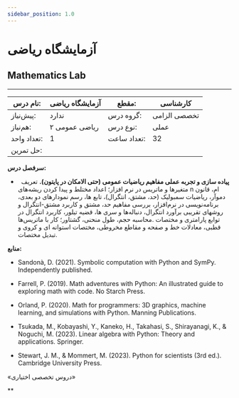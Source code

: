 ```yaml
---
sidebar_position: 1.0
---
```

# آزمایشگاه ریاضی
## Mathematics Lab
_______________________________________________________________________________
| نام درس:    | آزمایشگاه ریاضی | مقطع:       | کارشناسی     |
| ----------- | --------------- | ----------- | ------------ |
| پیش‌نیاز:   | ندارد           | گروه درس:   | تخصصی الزامی |
| هم‌نیاز:    | ریاضی عمومی ۲   | نوع درس:    | عملی         |
| تعداد واحد: | 1               | تعداد ساعت: | 32           |
| حل تمرین:   |                 |             |              |

**سرفصل درس:**


- `	`**پیاده سازی و تجربه عملی مفاهیم ریاضیات عمومی (حتی الامکان در پایتون).** تعریف متغیرها و ماتریس در نرم افزار؛ اعداد مختلط و پیدا کردن ریشه‌های n ام، قانون دموآر، ریاضیات سمبولیک (حد، مشتق، انتگرال)، تابع ها، رسم نمودارهای دو بعدی، برنامه‌نویسی در نرم‌افزار، بررسی مفاهیم حد، مشتق و کاربرد مشتق-انتگرال و روشهای تقریبی برآورد انتگرال، دنباله‌ها و سری ها، قضیه تیلور، کاربرد انتگرال در محاسبه حجم، طول منحنی، گشتاور؛ کار با ماتریس‌ها.‎ توابع پارامتری و مختصات قطبی، معادلات خط و صفحه و مقاطع مخروطی، مختصات استوانه ای و کروی و تبدیل مختصات.‎ 

**منابع:**


- Sandonà, D. (2021). Symbolic computation with Python and SymPy. Independently published.

- Farrell, P. (2019). Math adventures with Python: An illustrated guide to exploring math with code. No Starch Press.

- Orland, P. (2020). Math for programmers: 3D graphics, machine learning, and simulations with Python. Manning Publications.

- Tsukada, M., Kobayashi, Y., Kaneko, H., Takahasi, S., Shirayanagi, K., & Noguchi, M. (2023). Linear algebra with Python: Theory and applications. Springer.

- Stewart, J. M., & Mommert, M. (2023). Python for scientists (3rd ed.). Cambridge University Press.

«دروس تخصصی اختیاری»

**
